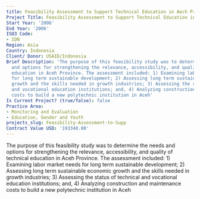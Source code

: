 ```yaml
---
title: Feasibility Assessment to Support Technical Education in Aech Province
Project Title: Feasibility Assessment to Support Technical Education in Aech Province
Start Year: '2006'
End Year: '2006'
ISO3 Code:
- IDN
Region: Asia
Country: Indonesia
Client/ Donor: USAID/Indonesia
Brief Description: 'The purpose of this feasibility study was to determine the needs
  and options for strengthening the relevance, accessibility, and quality of technical
  education in Aceh Province. The assessment included: 1) Examining labor market needs
  for long term sustainable development; 2) Assessing long term sustainable economic
  growth and the skills needed in growth industries; 3) Assessing the status of technical
  and vocational education institutions; and, 4) Analyzing construction and maintenance
  costs to build a new polytechnic institution in Aceh'
Is Current Project? (true/false): false
Practice Area:
- Monitoring and Evaluation
- Education, Gender and Youth
projects_slug: Feasibility-Assessment-to-Supp
Contract Value USD: '193340.00'
---
```


The purpose of this feasibility study was to determine the needs and options for strengthening the relevance, accessibility, and quality of technical education in Aceh Province. The assessment included: 1) Examining labor market needs for long term sustainable development; 2) Assessing long term sustainable economic growth and the skills needed in growth industries; 3) Assessing the status of technical and vocational education institutions; and, 4) Analyzing construction and maintenance costs to build a new polytechnic institution in Aceh